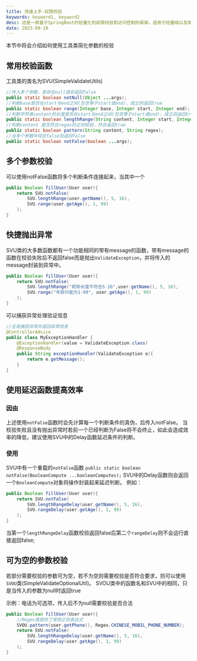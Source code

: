 ```yaml
---
title: 快速上手-权限校验
keywords: keyword1, keyword2
desc: 这是一款基于SpringBoot的轻量化的权限校验和访问控制的框架。适用于轻量级以及渐进式的项目。
date: 2023-09-10
---
```

本节中将会介绍如何使用工具类简化参数的校验

## 常用校验函数
工具类的类名为SVU(SimpleValidateUtils)
```java
//传入多个参数，若存在null值则返回false
public static boolean notNull(Object ...args);
//判断base是否在start与end之间(包含等于start或end)，成立则返回true
public static boolean range(Integer base, Integer start, Integer end);
//判断字符串content的长度是否在start与end之间(包含等于start或end)，成立则返回true
public static boolean lengthRange(String content, Integer start, Integer end);
//判断content 是否符合regex的正则校验，符合返回true
public static boolean pattern(String content, String regex);
//当多个参数中存在false则返回false
public static boolean notFalse(boolean ...args);
```
## 多个参数校验
可以使用notFalse函数将多个判断条件连接起来，当其中一个
```java
public Boolean fillUser(User user){
    return SVU.notFalse(
        SVU.lengthRange(user.getName(), 5, 16),
        SVU.range(user.getAge(), 1, 99)
    );
}
```
## 快捷抛出异常
SVU类的大多数函数都有一个功能相同的带有message的函数，带有message的函数在校验失败后不返回false而是抛出`ValidateException`，并将传入的message封装到异常中。
```java
public Boolean fillUser(User user){
    return SVU.notFalse(
        SVU.lengthRange("昵称长度不符合5-16",user.getName(), 5, 16),
        SVU.range("年龄只能为1-99", user.getAge(), 1, 99)
    );
}
```
可以捕获异常处理验证信息
```java
//全局捕获异常并返回异常信息
@ControllerAdvice
public class MyExceptionHandler {
    @ExceptionHandler(value = ValidateException.class)
    @ResponseBody
    public String exceptionHandler(ValidateException e){
        return e.getMessage();
    }
}
```
## 使用延迟函数提高效率
### 因由
上述使用`notFalse`函数时会先计算每一个判断条件的真伪，后传入notFalse。
当校验失败且没有抛出异常时若前一个已经判断为False将不会终止，如此会造成效率的降低，建议使用SVU中的Delay函数延迟条件的判断。
### 使用
SVU中有一个重载的`notFalse`函数
`public static boolean notFalse(BooleanCompute ...booleanComputes);`
SVU中的Delay函数则会返回一个`BooleanCompute`对象将操作封装起来延迟判断。
例如：
```java
public Boolean fillUser(User user){
    return SVU.notFalse(
        SVU.lengthRangeDelay(user.getName(), 5, 16),
        SVU.rangeDelay(user.getAge(), 1, 99)
    );
}
```
当第一个`lengthRangeDelay`函数校验返回false后第二个`rangeDelay`则不会运行直接返回false;
## 可为空的参数校验

若部分需要校验的参数可为空，若不为空则需要校验是否符合要求，则可以使用`SVOU`类(SimpleValidateOptionalUtil)。
SVOU类中的函数名和SVU中的相同，只是当传入的参数为null时返回true

示例：电话为可选项，传入后不为null需要校验是否合法
```java
public Boolean fillUser(User user){
    //Regex类提供了常用正则表达式
    SVOU.pattern(user.getPhone(), Regex.CHINESE_MOBIL_PHONE_NUMBER);
    return SVU.notFalse(
        SVU.lengthRangeDelay(user.getName(), 5, 16),
        SVU.rangeDelay(user.getAge(), 1, 99)
    );
}
```